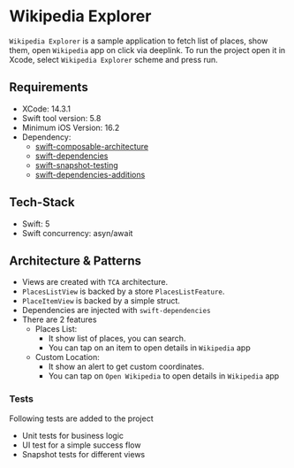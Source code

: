 # Wikipedia Explorer

`Wikipedia Explorer` is a sample application to fetch list of places, show them, open `Wikipedia` app on click via deeplink. To run the project open it in Xcode, select `Wikipedia Explorer` scheme and press run.

## Requirements

- XCode: 14.3.1
- Swift tool version: 5.8
- Minimum iOS Version: 16.2
- Dependency: 
    - [swift-composable-architecture](https://github.com/pointfreeco/swift-composable-architecture)
    - [swift-dependencies](https://github.com/pointfreeco/swift-dependencies)
    - [swift-snapshot-testing](https://github.com/pointfreeco/swift-snapshot-testing)
    - [swift-dependencies-additions](https://github.com/tgrapperon/swift-dependencies-additions)

## Tech-Stack

- Swift: 5
- Swift concurrency: asyn/await

## Architecture & Patterns

- Views are created with `TCA` architecture.
- `PlacesListView` is backed by a store `PlacesListFeature`.
- `PlaceItemView` is backed by a simple struct.
- Dependencies are injected with `swift-dependencies`
- There are 2 features
    - Places List: 
        - It show list of places, you can search.     
        - You can tap on an item to open details in `Wikipedia` app
    - Custom Location: 
        - It show an alert to get custom coordinates.
        - You can tap on `Open Wikipedia` to open details in `Wikipedia` app

### Tests
Following tests are added to the project
- Unit tests for business logic
- UI test for a simple success flow
- Snapshot tests for different views
